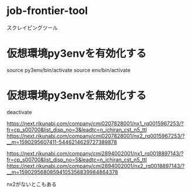 # job-frontier-tool
スクレイピングツール


# 仮想環境py3envを有効化する
source py3env/bin/activate
source env/bin/activate
 
# 仮想環境py3envを無効化する
deactivate 





https://next.rikunabi.com/company/cmi0207828001/nx1_rq0015967253/?fr=cp_s00700&list_disp_no=3&leadtc=n_ichiran_cst_n5_ttl
https://next.rikunabi.com/company/cmi0207828001/nx2_rq0015967253/?__m=1590295607411-5446214629727389878

https://next.rikunabi.com/company/cmi2894002001/nx1_rq0018897143/?fr=cp_s00700&list_disp_no=5&leadtc=n_ichiran_cst_n5_ttl
https://next.rikunabi.com/company/cmi2894002001/nx2_rq0018897143/?__m=15902956808594105356839984864378

nx2がないとこもある

